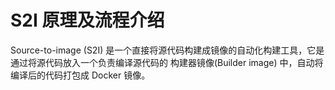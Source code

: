 # S2I 原理及流程介绍


Source-to-image (S2I) 是一个直接将源代码构建成镜像的自动化构建工具，它是通过将源代码放入一个负责编译源代码的 构建器镜像(Builder image) 中，自动将编译后的代码打包成 Docker 镜像。